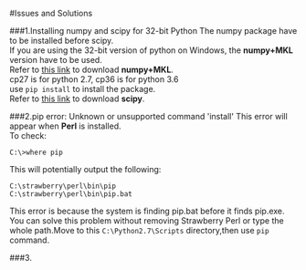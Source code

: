 #Issues and Solutions  

###1.Installing numpy and scipy for 32-bit Python
  The numpy package have to be installed before scipy.  
  If you are using the 32-bit version of python on Windows, the **numpy+MKL** version have to be used.  
  Refer to [this link](http://www.lfd.uci.edu/~gohlke/pythonlibs/#numpy) to download **numpy+MKL**.  
  cp27 is for python 2.7, cp36 is for python 3.6  
  use `pip install` to install the package.  
  Refer to [this link](http://www.lfd.uci.edu/~gohlke/pythonlibs/#scipy) to download **scipy**.  
  
###2.pip error: Unknown or unsupported command 'install'
  This error will appear when **Perl** is installed.  
  To check:  
  ```
  C:\>where pip
  ```
  This will potentially output the following:  
  ```
  C:\strawberry\perl\bin\pip
  C:\strawberry\perl\bin\pip.bat
  ```
  This error is because the system is finding pip.bat before it finds pip.exe.  
  You can solve this problem without removing Strawberry Perl or type the whole path.Move to this `C:\Python2.7\Scripts` directory,then use `pip` command.  

###3.
